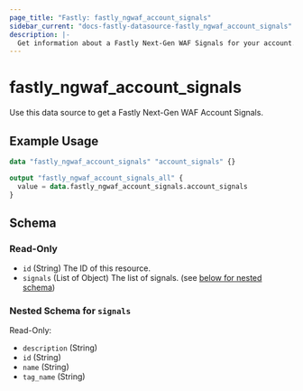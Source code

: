```yaml
---
page_title: "Fastly: fastly_ngwaf_account_signals"
sidebar_current: "docs-fastly-datasource-fastly_ngwaf_account_signals"
description: |-
  Get information about a Fastly Next-Gen WAF Signals for your account.
---
```


# fastly_ngwaf_account_signals

Use this data source to get a Fastly Next-Gen WAF Account Signals.

## Example Usage

```terraform
data "fastly_ngwaf_account_signals" "account_signals" {}

output "fastly_ngwaf_account_signals_all" {
  value = data.fastly_ngwaf_account_signals.account_signals
}
```


<!-- schema generated by tfplugindocs -->
## Schema

### Read-Only

- `id` (String) The ID of this resource.
- `signals` (List of Object) The list of signals. (see [below for nested schema](#nestedatt--signals))

<a id="nestedatt--signals"></a>
### Nested Schema for `signals`

Read-Only:

- `description` (String)
- `id` (String)
- `name` (String)
- `tag_name` (String)
